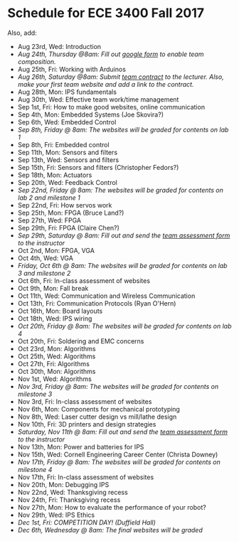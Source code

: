 # Schedule for ECE 3400 Fall 2017

Also, add: 
- Aug 23rd, Wed: Introduction
- *Aug 24th, Thursday @8am: Fill out [google form](https://goo.gl/forms/G54ZCPmXbgT65QS32) to enable team composition.*
- Aug 25th, Fri: Working with Arduinos
- *Aug 26th, Saturday @8am: Submit [team contract](./Teamwork/Team_Contract.md) to the lecturer. Also, make your first team website and add a link to the contract.*
- Aug 28th, Mon: IPS fundamentals
- Aug 30th, Wed: Effective team work/time management
- Sep 1st, Fri: How to make good websites, online communication
- Sep 4th, Mon: Embedded Systems (Joe Skovira?)
- Sep 6th, Wed: Embedded Control 
- *Sep 8th, Friday @ 8am: The websites will be graded for contents on lab 1*
- Sep 8th, Fri: Embedded control
- Sep 11th, Mon: Sensors and filters
- Sep 13th, Wed: Sensors and filters
- Sep 15th, Fri: Sensors and filters (Christopher Fedors?)
- Sep 18th, Mon: Actuators
- Sep 20th, Wed: Feedback Control
- *Sep 22nd, Friday @ 8am: The websites will be graded for contents on lab 2 and milestone 1*
- Sep 22nd, Fri: How servos work
- Sep 25th, Mon: FPGA (Bruce Land?)
- Sep 27th, Wed: FPGA
- Sep 29th, Fri: FPGA (Claire Chen?)
- *Sep 29th, Saturday @ 8am: Fill out and send the [team assessment form](./Teamwork/GroupProcess-QualitativePeerSelfEval.docx) to the instructor*
- Oct 2nd, Mon: FPGA, VGA
- Oct 4th, Wed: VGA
- *Friday, Oct 6th @ 8am: The websites will be graded for contents on lab 3 and milestone 2*
- Oct 6th, Fri: In-class assessment of websites
- Oct 9th, Mon: Fall break
- Oct 11th, Wed: Communication and Wireless Communication
- Oct 13th, Fri: Communication Protocols (Ryan O'Hern)
- Oct 16th, Mon: Board layouts
- Oct 18th, Wed: IPS wiring
- *Oct 20th, Friday @ 8am: The websites will be graded for contents on lab 4*
- Oct 20th, Fri: Soldering and EMC concerns
- Oct 23rd, Mon: Algorithms
- Oct 25th, Wed: Algorithms
- Oct 27th, Fri: Algorithms
- Oct 30th, Mon: Algorithms
- Nov 1st, Wed: Algorithms
- *Nov 3rd, Friday @ 8am: The websites will be graded for contents on milestone 3*
- Nov 3rd, Fri: In-class assessment of websites
- Nov 6th, Mon: Components for mechanical prototyping
- Nov 8th, Wed: Laser cutter design vs mill/lathe design
- Nov 10th, Fri: 3D printers and design strategies
- *Saturday, Nov 11th @ 8am: Fill out and send the [team assessment form](./Teamwork/GroupProcess-QualitativePeerSelfEval.docx) to the instructor*
- Nov 13th, Mon: Power and batteries for IPS
- Nov 15th, Wed: Cornell Engineering Career Center (Christa Downey)
- *Nov 17th, Friday @ 8am: The websites will be graded for contents on milestone 4*
- Nov 17th, Fri: In-class assessment of websites
- Nov 20th, Mon: Debugging IPS
- Nov 22nd, Wed: Thanksgiving recess
- Nov 24th, Fri: Thanksgiving recess
- Nov 27th, Mon: How to evaluate the performance of your robot?
- Nov 29th, Wed: IPS Ethics
- *Dec 1st, Fri: COMPETITION DAY! (Duffield Hall)*
- *Dec 6th, Wednesday @ 8am: The final websites will be graded*

